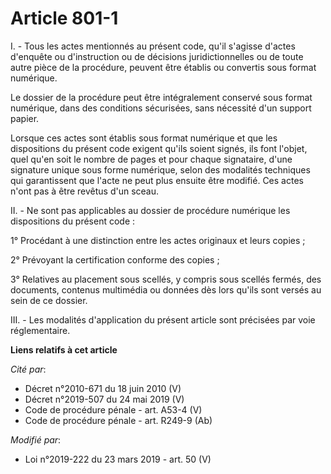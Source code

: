 # Article 801-1

I. - Tous les actes mentionnés au présent code, qu'il s'agisse d'actes d'enquête ou d'instruction ou de décisions
juridictionnelles ou de toute autre pièce de la procédure, peuvent être établis ou convertis sous format numérique.

Le dossier de la procédure peut être intégralement conservé sous format numérique, dans des conditions sécurisées, sans
nécessité d'un support papier.

Lorsque ces actes sont établis sous format numérique et que les dispositions du présent code exigent qu'ils soient signés,
ils font l'objet, quel qu'en soit le nombre de pages et pour chaque signataire, d'une signature unique sous forme numérique,
selon des modalités techniques qui garantissent que l'acte ne peut plus ensuite être modifié. Ces actes n'ont pas à être
revêtus d'un sceau.

II. - Ne sont pas applicables au dossier de procédure numérique les dispositions du présent code :

1° Procédant à une distinction entre les actes originaux et leurs copies ;

2° Prévoyant la certification conforme des copies ;

3° Relatives au placement sous scellés, y compris sous scellés fermés, des documents, contenus multimédia ou données dès lors
qu'ils sont versés au sein de ce dossier.

III. - Les modalités d'application du présent article sont précisées par voie réglementaire.

**Liens relatifs à cet article**

_Cité par_:

  - Décret n°2010-671 du 18 juin 2010 (V)
  - Décret n°2019-507 du 24 mai 2019 (V)
  - Code de procédure pénale - art. A53-4 (V)
  - Code de procédure pénale - art. R249-9 (Ab)

_Modifié par_:

  - Loi n°2019-222 du 23 mars 2019 - art. 50 (V)
